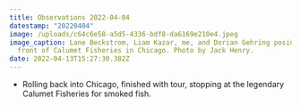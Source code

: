 ```yaml
---
title: Observations 2022-04-04
datestamp: "20220404"
image: /uploads/c64c6e58-a5d5-4336-bdf8-da6169e210e4.jpeg
image_caption: Lane Beckstrom, Liam Kazar, me, and Dorian Gehring posing in
  front of Calumet Fisheries in Chicago. Photo by Jack Henry.
date: 2022-04-13T15:27:30.382Z
---
```

- Rolling back into Chicago, finished with tour, stopping at the legendary Calumet Fisheries for smoked fish.